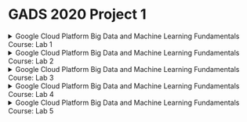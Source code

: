 # GADS 2020 Project 1


<details>
  
  <summary>Google Cloud Platform Big Data and Machine Learning Fundamentals Course: Lab 1</summary>
  
  ![Google Cloud Platform Big Data and Machine Learning Fundamentals Course: Lab 1](./img/BigDataMLFund01.png)

</details>


<details>
  
  <summary>Google Cloud Platform Big Data and Machine Learning Fundamentals Course: Lab 2</summary>
  
  ![Google Cloud Platform Big Data and Machine Learning Fundamentals Course: Lab 2](./img/BigDataMLFund02.png)

</details>


<details>
  
  <summary>Google Cloud Platform Big Data and Machine Learning Fundamentals Course: Lab 3</summary>
  
  ![Google Cloud Platform Big Data and Machine Learning Fundamentals Course: Lab 3](./img/BigDataMLFund03.png)

</details>


<details>
  
  <summary>Google Cloud Platform Big Data and Machine Learning Fundamentals Course: Lab 4</summary>
  
  ![Google Cloud Platform Big Data and Machine Learning Fundamentals Course: Lab 4](./img/BigDataMLFund04.png)

</details>


<details>
  
  <summary>Google Cloud Platform Big Data and Machine Learning Fundamentals Course: Lab 5</summary>
  
  ![Google Cloud Platform Big Data and Machine Learning Fundamentals Course: Lab 5](./img/BigDataMLFund05.png)

</details>
